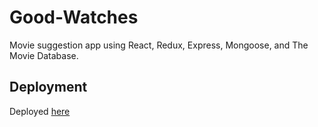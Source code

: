 # Good-Watches
Movie suggestion app using React, Redux, Express, Mongoose, and The Movie Database.
## Deployment
Deployed [here](https://good-watches.herokuapp.com)
